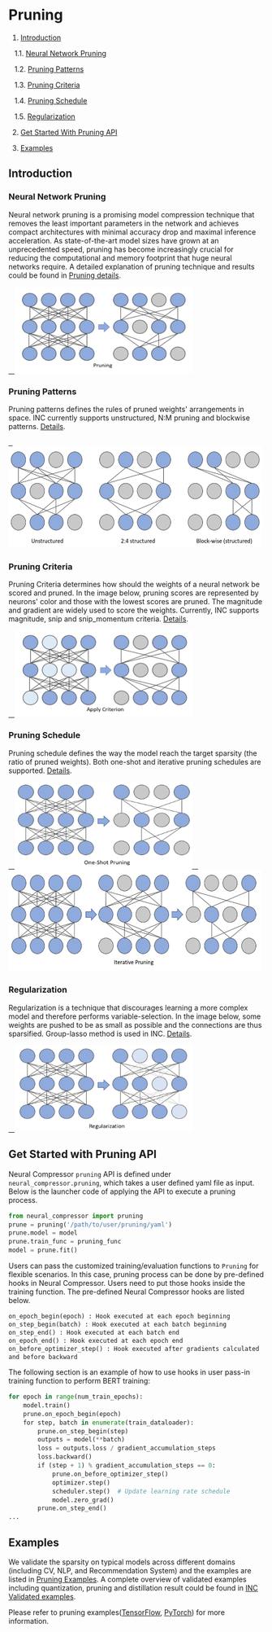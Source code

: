 Pruning
============



1. [Introduction](#introduction)



        1.1. [Neural Network Pruning](#neural-network-pruning)



        1.2. [Pruning Patterns](#pruning-patterns)



        1.3. [Pruning Criteria](#pruning-criteria)



        1.4. [Pruning Schedule](#pruning-schedule)



        1.5. [Regularization](#regularization)



2. [Get Started With Pruning API](#get-started-with-pruning-api)



3. [Examples](#examples)



## Introduction



### Neural Network Pruning
Neural network pruning is a promising model compression technique that removes the least important parameters in the network and achieves compact architectures with minimal accuracy drop and maximal inference acceleration. As state-of-the-art model sizes have grown at an unprecedented speed, pruning has become increasingly crucial for reducing the computational and memory footprint that huge neural networks require.
A detailed explanation of pruning technique and results could be found in  [Pruning details](../../docs/source/pruning_details.md#introduction).

<a target="_blank" href="./../../docs/source/_static/imgs/pruning/pruning.PNG">
    <img src="./../../docs/source/_static/imgs/pruning/pruning.PNG" width=350 height=170 alt="pruning intro">
</a>


### Pruning Patterns



Pruning patterns defines the rules of pruned weights' arrangements in space. INC currently supports unstructured, N:M pruning and blockwise patterns. [Details](../../docs/source/pruning_details.md#pruning-patterns).

<a target="_blank" href="./../../docs/source/_static/imgs/pruning/Pruning_patterns.PNG">
    <img src="./../../docs/source/_static/imgs/pruning/Pruning_patterns.PNG" width=500 height=200 alt="Sparsity Pattern">
</a>


### Pruning Criteria



Pruning Criteria determines how should the weights of a neural network be scored and pruned. In the image below, pruning scores are represented by neurons' color and those with the lowest scores are pruned. The magnitude and gradient are widely used to score the weights. Currently, INC supports magnitude, snip and snip_momentum criteria. [Details](../../docs/source/pruning_details.md#pruning-criteria).

<a target="_blank" href="./../../docs/source/_static/imgs/pruning/pruning_criteria.PNG">
    <img src="./../../docs/source/_static/imgs/pruning/pruning_criteria.PNG" width=350 height=170 alt="Pruning criteria">
</a>


### Pruning Schedule



Pruning schedule defines the way the model reach the target sparsity (the ratio of pruned weights). Both one-shot and iterative pruning schedules are supported. [Details](../../docs/source/pruning_details.md#pruning-schedule).


<a target="_blank" href="./../../docs/source/_static/imgs/pruning/oneshot_pruning.PNG">
    <img src="./../../docs/source/_static/imgs/pruning/oneshot_pruning.PNG" width=350 height=170 alt="Pruning criteria">
</a>  <a target="_blank" href="./../../docs/source/_static/imgs/pruning/iterative_pruning.PNG">
    <img src="./../../docs/source/_static/imgs/pruning/iterative_pruning.PNG" width=500 height=200 alt="Iterative Pruning">
</a>



### Regularization



Regularization is a technique that discourages learning a more complex model and therefore performs variable-selection. In the image below, some weights are pushed to be as small as possible and the connections are thus sparsified. Group-lasso method is used in INC.
[Details](../../docs/source/pruning_details.md#regularization).

<a target="_blank" href="./../../docs/source/_static/imgs/pruning/Regularization.PNG">
    <img src="./../../docs/source/_static/imgs/pruning/Regularization.PNG" width=350 height=170 alt="Regularization">
</a>



## Get Started with Pruning API



Neural Compressor `pruning` API is defined under `neural_compressor.pruning`, which takes a user defined yaml file as input. Below is the launcher code of applying the API to execute a pruning process.



```python
from neural_compressor import pruning
prune = pruning('/path/to/user/pruning/yaml')
prune.model = model
prune.train_func = pruning_func 
model = prune.fit()
```



Users can pass the customized training/evaluation functions to `Pruning` for flexible scenarios. In this case, pruning process can be done by pre-defined hooks in Neural Compressor. Users need to put those hooks inside the training function. The pre-defined Neural Compressor hooks are listed below.



```
on_epoch_begin(epoch) : Hook executed at each epoch beginning
on_step_begin(batch) : Hook executed at each batch beginning
on_step_end() : Hook executed at each batch end
on_epoch_end() : Hook executed at each epoch end
on_before_optimizer_step() : Hook executed after gradients calculated and before backward
```



The following section is an example of how to use hooks in user pass-in training function to perform BERT training:



```python
for epoch in range(num_train_epochs):
    model.train()
    prune.on_epoch_begin(epoch)
    for step, batch in enumerate(train_dataloader):
        prune.on_step_begin(step)
        outputs = model(**batch)
        loss = outputs.loss / gradient_accumulation_steps
        loss.backward()
        if (step + 1) % gradient_accumulation_steps == 0:
            prune.on_before_optimizer_step()
            optimizer.step()
            scheduler.step()  # Update learning rate schedule
            model.zero_grad()
        prune.on_step_end()
...
```



## Examples



We validate the sparsity on typical models across different domains (including CV, NLP, and Recommendation System) and the examples are listed in [Pruning Examples](../../docs/source/pruning_details.md#examples). A complete overview of validated examples including quantization, pruning and distillation result could be found in  [INC Validated examples](../../docs/source/validated_model_list.md#validated-pruning-examples).


Please refer to pruning examples([TensorFlow](../../examples/README.md#Pruning), [PyTorch](../../examples/README.md#Pruning-1)) for more information.
 
